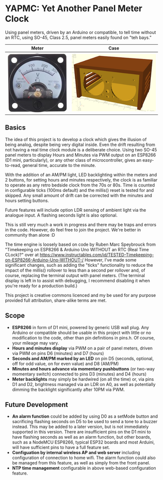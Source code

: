 # YAPMC: Yet Another Panel Meter Clock
Using panel meters, driven by an Arduino or compatible, to tell time without an RTC, using SO-45, Class 2.5, panel meters easily found on "teh bays."

Meter        | Case
------------ | -------------
![s-l1600](panel-meter-clock-case/s-l1600.jpg) | ![Meter Case](panel-meter-clock-case/meter-clock-case-sml.png)
          
## Basics
The idea of this project is to develop a clock which gives the illusion of being analog, despite being very digital inside. Even the drift resulting from not having a real time clock module is a deliberate choice. Using two SO-45 panel meters to display Hours and Minutes via PWM output on an ESP8266 (D1 mini, particularly), or any other class of microcontroller, gives an easy-to-read, general time, accurate to the minute.

With the addition of an AM/PM light, LED backlighting within the meters and 2 buttons, for setting hours and minutes respectively, the clock is as familiar to operate as any retro bedside clock from the 70s or 80s. Time is counted in configurable ticks (100ms default) and the millis() reset is tested for and skipped. Any small amount of drift can be corrected with the minutes and hours setting buttons.

Future features will include option LDR sensing of ambient light via the analogue input. A flashing seconds light is also optional.

This is still very much a work in progress and there may be traps and errors in the code. However, do feel free to join the project. We're better in community than alone :D

The time engine is loosely based on code by Ruben Marc Speybrouck from "Timekeeping on ESP8266 & Arduino Uno WITHOUT an RTC (Real Time CLock)?" over at https://www.instructables.com/id/TESTED-Timekeeping-on-ESP8266-Arduino-Uno-WITHOUT-/ However, I've made some significant changes, such as adding the "ticks" functionality to reduce the impact of the millis() rollover to less than a second per rollover and, of course, replacing the terminal output with panel meters. (The terminal display is left in to assist with debugging, I recommend disabling it when you're ready for a production build.)
 
This project is creative commons licenced and my be used for any purpose provided full attribution, share-alike terms are met.

## Scope
* __ESP8266__ in form of D1 mini, powered by generic USB wall plug. Any Arduino or compatible should be usable in this project with little or no modification to the code, other than pin definitions in pins.h. Of course, your mileage may vary.
* __Hours and minutes display__ via PWM on a pair of panel meters, driven via PWM on pins D6 (minutes) and D7 (hours)
* __Seconds and AM/PM marked by an LED__ on pin D5 (seconds, optional, off for odd value, on for even value) and D8 (AM/PM)
* __Minutes and hours advance via momentary pushbuttons__ (or two-way momentary switch) connected to pins D3 (minutes) and D4 (hours)
* __Meter backlights__ may simply be hardwired (on all the time) or, via pins D1 and D2, brightness managed via an LDR on A0, as well as potentially dimming the backlight significantly after 10PM via PWM.
## Future Development
* __An alarm function__ could be added by using D0 as a setMode button and sacrificing flashing seconds on D5 to be used to send a tone to a buzzer instead. This may be added to a later version, but is not immediately supported in this version. There are insufficient pins on the D1 mini to have flashing seconds as well as an alarm function, but other boards, such as a NodeMCU ESP8266, typical ESP32 boards and most Arduini, will have sufficient pins to have a full feature set.
* __Configuation by internal wireless AP and web server__ including configuration of connection to home wifi. The alarm function could also be managed from this feature, as well as simply from the front panel.
* __NTP time management__ configurable in above web-based configuration feature.
